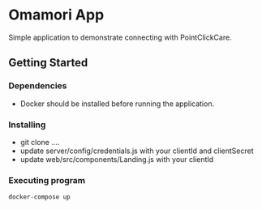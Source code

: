 # Omamori App

Simple application to demonstrate connecting with PointClickCare.

## Getting Started

### Dependencies

- Docker should be installed before running the application.

### Installing

- git clone ....
- update server/config/credentials.js with your clientId and clientSecret
- update web/src/components/Landing.js with your clientId

### Executing program

```
docker-compose up
```
